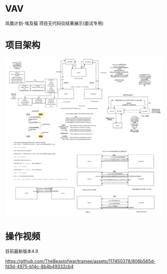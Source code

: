 # VAV
凤凰计划-埃及猫 项目无代码仅结果展示(面试专用)

# 项目架构

![image](img/img1.png)

# 操作视频
目前最新版本4.9

https://github.com/TheBeastofwar/trainee/assets/117450378/806b565d-fd3d-4975-b14c-8b4b49332cb4
